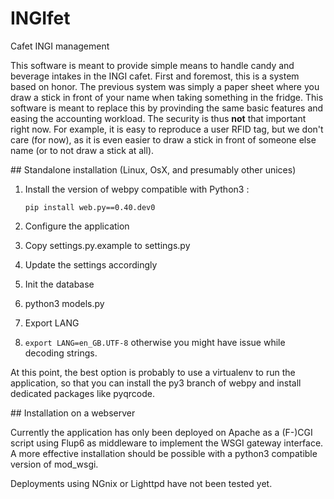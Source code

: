 # INGIfet
Cafet INGI management

This software is meant to provide simple means to handle candy and beverage intakes in the INGI cafet.
First and foremost, this is a system based on honor. The previous system was simply a paper sheet where
you draw a stick in front of your name when taking something in the fridge. This software is meant to
replace this by provinding the same basic features and easing the accounting workload. The security
is thus **not** that important right now. For example, it is easy to reproduce a user RFID tag, but we
don't care (for now), as it is even easier to draw a stick in front of someone else name (or to not draw
a stick at all).

## Standalone installation (Linux, OsX, and presumably other unices)

1. Install the version of webpy compatible with Python3 :
  
   `pip install web.py==0.40.dev0`

2. Configure the application
  1. Copy settings.py.example to settings.py
  2. Update the settings accordingly
3. Init the database
  1. python3 models.py
4. Export LANG
  1. `export LANG=en_GB.UTF-8` otherwise you might have issue while decoding strings.

At this point, the best option is probably to use a virtualenv to run the application, so that you can install the py3 branch of webpy and install dedicated packages like pyqrcode.

## Installation on a webserver

Currently the application has only been deployed on Apache as a (F-)CGI script using Flup6 as middleware to implement the WSGI gateway interface. A more effective installation should be possible with a python3 compatible version of mod_wsgi.

Deployments using NGnix or Lighttpd have not been tested yet.
